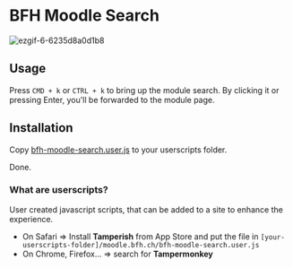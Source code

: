 # BFH Moodle Search

![ezgif-6-6235d8a0d1b8](https://user-images.githubusercontent.com/46045829/138554665-4de274b2-3ee1-43ec-bba4-090cf2b13c98.gif)

## Usage

Press `CMD + k` or `CTRL + k` to bring up the module search. By clicking it or pressing Enter, you'll be forwarded to the module page.

## Installation

Copy [bfh-moodle-search.user.js](bfh-moodle-search.user.js) to your userscripts folder.

Done.

### What are userscripts?

User created javascript scripts, that can be added to a site to enhance the experience.

- On Safari => Install **Tamperish** from App Store and put the file in
  `[your-userscripts-folder]/moodle.bfh.ch/bfh-moodle-search.user.js`
- On Chrome, Firefox... => search for **Tampermonkey**
